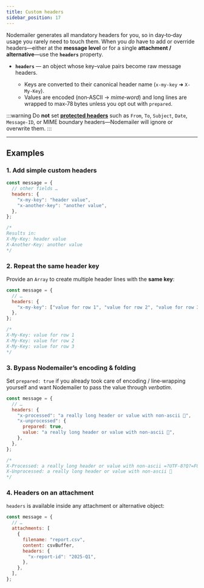 ```yaml
---
title: Custom headers
sidebar_position: 17
---
```


Nodemailer generates all mandatory headers for you, so in day‑to‑day usage you rarely need to touch them.
When you _do_ have to add or override headers—either at the **message level** or for a single **attachment / alternative**—use the **`headers`** property.

- **`headers`** — an object whose key–value pairs become raw message headers.

  - Keys are converted to their canonical header name (`x-my-key` ➜ `X-My-Key`).
  - Values are encoded (non‑ASCII → _mime‑word_) and long lines are wrapped to max‑78 bytes unless you opt out with `prepared`.

:::warning
Do **not** set [**protected headers**](https://nodemailer.com/message/headers#protected) such as `From`, `To`, `Subject`, `Date`, `Message-ID`, or MIME boundary headers—Nodemailer will ignore or overwrite them.
:::

---

## Examples

### 1. Add simple custom headers

```javascript
const message = {
  // other fields …
  headers: {
    "x-my-key": "header value",
    "x-another-key": "another value",
  },
};

/*
Results in:
X-My-Key: header value
X-Another-Key: another value
*/
```

### 2. Repeat the same header key

Provide an `Array` to create multiple header lines with the **same key**:

```javascript
const message = {
  // …
  headers: {
    "x-my-key": ["value for row 1", "value for row 2", "value for row 3"],
  },
};

/*
X-My-Key: value for row 1
X-My-Key: value for row 2
X-My-Key: value for row 3
*/
```

### 3. Bypass Nodemailer’s encoding & folding

Set `prepared: true` if you already took care of encoding / line‑wrapping yourself and want Nodemailer to pass the value through _verbatim_.

```javascript
const message = {
  // …
  headers: {
    "x-processed": "a really long header or value with non‑ascii 🚀",
    "x-unprocessed": {
      prepared: true,
      value: "a really long header or value with non‑ascii 🚀",
    },
  },
};

/*
X-Processed: a really long header or value with non‑ascii =?UTF-8?Q?=F0=9F=9A=80?=
X-Unprocessed: a really long header or value with non‑ascii 🚀
*/
```

### 4. Headers on an attachment

`headers` is available inside any attachment or alternative object:

```javascript
const message = {
  // …
  attachments: [
    {
      filename: "report.csv",
      content: csvBuffer,
      headers: {
        "x-report-id": "2025‑Q1",
      },
    },
  ],
};
```
